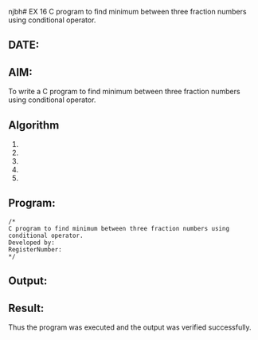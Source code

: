 njbh# EX 16 C program to find minimum between three fraction numbers using conditional operator.
## DATE:
## AIM:
To write a C program to find minimum between three fraction numbers using conditional operator.

## Algorithm
1. 
2. 
3. 
4.  
5.   

## Program:
```
/*
C program to find minimum between three fraction numbers using conditional operator.
Developed by: 
RegisterNumber:  
*/
```

## Output:



## Result:
Thus the program was executed and the output was verified successfully.
